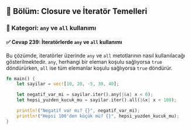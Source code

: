 ## 📘 Bölüm: Closure ve İteratör Temelleri  
### 🔹 Kategori: `any` ve `all` kullanımı  
#### ✅ Cevap 239: İteratörlerde `any` ve `all` kullanımı

Bu çözümde, iteratörler üzerinde `any` ve `all` metotlarının nasıl kullanılacağı gösterilmektedir. `any`, herhangi bir eleman koşulu sağlıyorsa `true` döndürürken, `all` ise tüm elemanlar koşulu sağlıyorsa `true` döndürür.

```rust
fn main() {
    let sayilar = vec![10, 20, -5, 30, 40];

    let negatif_var_mi = sayilar.iter().any(|&x| x < 0);
    let hepsi_yuzden_kucuk_mu = sayilar.iter().all(|&x| x < 100);

    println!("Negatif var mı? {}", negatif_var_mi);
    println!("Hepsi 100'den küçük mü? {}", hepsi_yuzden_kucuk_mu);
}
```
